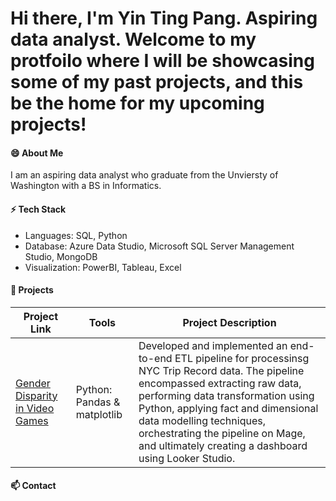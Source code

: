 <h1> Hi there, I'm Yin Ting Pang. Aspiring data analyst. Welcome to my protfoilo where I will be showcasing some of my past projects, and this be the home for my upcoming projects!
 </h1>

#### 😄 About Me
I am an aspiring data analyst who graduate from the Unviersty of Washington with a BS in Informatics. 

#### ⚡ Tech Stack

- Languages: SQL, Python
- Database: Azure Data Studio, Microsoft SQL Server Management Studio, MongoDB
- Visualization: PowerBI, Tableau, Excel
  
#### 🌱 Projects
| Project Link | Tools | Project Description | 
|---|---|---|
| [Gender Disparity in Video Games](https://github.com/ytingp/Gender-Disparity-in-Video-Games/tree/main) | Python: Pandas & matplotlib | Developed and implemented an end-to-end ETL pipeline for processinsg NYC Trip Record data. The pipeline encompassed extracting raw data, performing data transformation using Python, applying fact and dimensional data modelling techniques, orchestrating the pipeline on Mage, and ultimately creating a dashboard using Looker Studio. |

#### 📫 Contact

<!--
**ytingp/ytingp** is a ✨ _special_ ✨ repository because its `README.md` (this file) appears on your GitHub profile.

Here are some ideas to get you started:

- 🔭 I’m currently working on ...
- 
- 👯 I’m looking to collaborate on ...
- 🤔 I’m looking for help with ...
- 💬 Ask me about ...
- 
- 😄 Pronouns: ...
- 
-->
